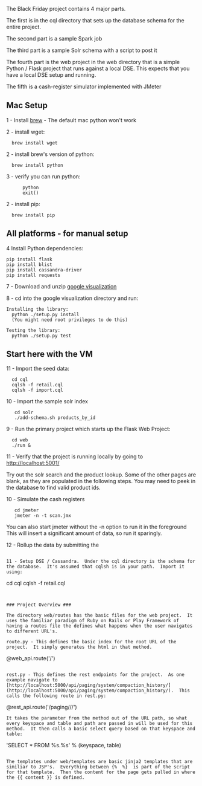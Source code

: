 The Black Friday project contains 4 major parts.

The first is in the cql directory that sets up the database schema for the entire project.

The second part is a sample Spark job

The third  part is a sample Solr schema with a script to post it

The fourth part is the web project in the web directory that is a simple Python / Flask project that runs against a local DSE. This expects that you have a local DSE setup and running.

The fifth is a cash-register simulator implemented with JMeter

## Mac Setup ##

1 - Install [brew](http://brew.sh/)   - The default mac python won't work

2 - install wget:
```
  brew install wget
```

2 - install brew's version of python:
```
  brew install python
```

3 - verify you can run python:  

```
      python
      exit()
```

2 - install pip:
```
  brew install pip
```

## All platforms - for manual setup ##

4 Install Python dependencies:

```
pip install flask
pip install blist
pip install cassandra-driver
pip install requests
```

7 - Download and unzip [google visualization](https://google-visualization-python.googlecode.com/files/gviz_api_py-1.8.2.tar.gz)

8 - cd into the google visualization directory and run:
```
Installing the library:
  python ./setup.py install
  (You might need root privileges to do this)

Testing the library:
  python ./setup.py test
```

## Start here with the VM ##

11 - Import the seed data:
```
  cd cql
  cqlsh -f retail.cql
  cqlsh -f import.cql
```

10 - Import the sample solr index
```
   cd solr
   ./add-schema.sh products_by_id
```
   
9 - Run the primary project which starts up the Flask Web Project:
```
  cd web
  ./run &
```
11 - Verify that the project is running locally by going to [http://localhost:5001/](http://localhost:5001/)

Try out the solr search and the product lookup. Some of the other pages are blank, as
they are populated in the following steps. You may need to peek in the database to find 
valid product ids.

10 - Simulate the cash registers
```
   cd jmeter
   jmeter -n -t scan.jmx
```
You can also start jmeter without the -n option to run it in the foreground
This will insert a significant amount of data, so run it sparingly.

12 - Rollup the data by submitting the 
```

11 - Setup DSE / Cassandra.  Under the cql directory is the schema for the database.  It's assumed that cqlsh is in your path.  Import it using:
```
  cd cql
  cqlsh -f retail.cql
```


### Project Overview ###

The directory web/routes has the basic files for the web project.  It uses the familiar paradigm of Ruby on Rails or Play Framework of having a routes file the defines what happens when the user navigates to different URL's.

route.py - This defines the basic index for the root URL of the project.  It simply generates the html in that method.
```
  @web_api.route('/')
```

rest.py - This defines the rest endpoints for the project.  As one example navigate to [http://localhost:5000/api/paging/system/compaction_history/](http://localhost:5000/api/paging/system/compaction_history/).  This calls the following route in rest.py:
```
  @rest_api.route('/paging/<keyspace>/<table>/')
```
It takes the parameter from the method out of the URL path, so what every keyspace and table and path are passed in will be used for this method.  It then calls a basic select query based on that keyspace and table:
```
  'SELECT * FROM %s.%s' % (keyspace, table)
```

The templates under web/templates are basic jinja2 templates that are similiar to JSP's.  Everything between {%  %}  is part of the script for that template.  Then the content for the page gets pulled in where the {{ content }} is defined.

